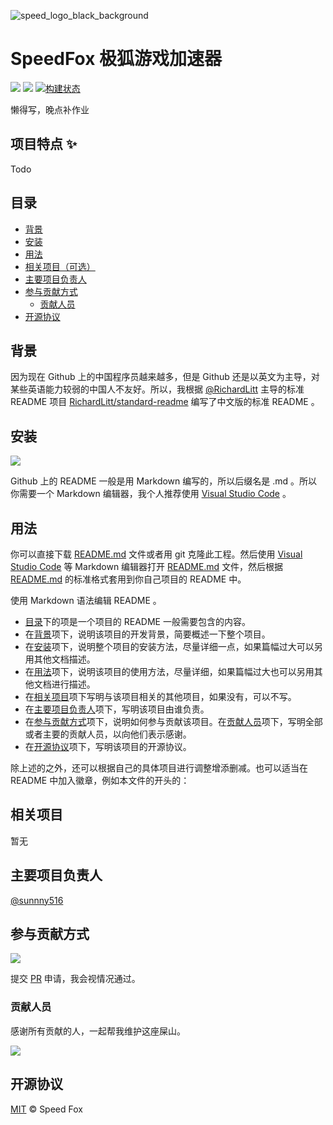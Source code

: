 ![speed_logo_black_background](https://github.com/user-attachments/assets/aed5aa60-575a-4d1c-9878-bb3f7f0073e5)

# SpeedFox 极狐游戏加速器
[![](https://img.shields.io/badge/项目主页-SpeedFox-blue)](https://github.com/sunnny516/speedfox)
[![](https://img.shields.io/badge/极狐官网-SpeedFox-black)](https://www.jihujiasuqi.com/)
[![构建状态](https://img.shields.io/github/actions/workflow/status/sunnny516/speedfox/build.yml.svg?branch=SpeedFoxV4)](https://github.com/sunnny516/speedfox/actions?query=workflow:ci)

懒得写，晚点补作业

## 项目特点 ✨

Todo

## 目录

- [背景](#背景)
- [安装](#安装)
- [用法](#用法)
- [相关项目（可选）](#相关项目)
- [主要项目负责人](#主要项目负责人)
- [参与贡献方式](#参与贡献方式)
    - [贡献人员](#贡献人员)
- [开源协议](#开源协议)

## 背景

因为现在 Github 上的中国程序员越来越多，但是 Github 还是以英文为主导，对某些英语能力较弱的中国人不友好。所以，我根据 [@RichardLitt](https://github.com/RichardLitt) 主导的标准 README 项目 [RichardLitt/standard-readme](https://github.com/RichardLitt/standard-readme) 编写了中文版的标准 README 。

## 安装

[![](https://img.shields.io/badge/%E4%B8%8B%E8%BD%BD-README.md-orange)](README.md)

Github 上的 README 一般是用 Markdown 编写的，所以后缀名是 .md 。所以你需要一个 Markdown 编辑器，我个人推荐使用 [Visual Studio Code](https://code.visualstudio.com/) 。

## 用法

你可以直接下载 [README.md](README.md) 文件或者用 git 克隆此工程。然后使用 [Visual Studio Code](https://code.visualstudio.com/) 等 Markdown 编辑器打开 [README.md](README.md) 文件，然后根据 [README.md](README.md) 的标准格式套用到你自己项目的 README 中。

使用 Markdown 语法编辑 README 。
- [目录](#目录)下的项是一个项目的 README 一般需要包含的内容。
- 在[背景](#背景)项下，说明该项目的开发背景，简要概述一下整个项目。
- 在[安装](#安装)项下，说明整个项目的安装方法，尽量详细一点，如果篇幅过大可以另用其他文档描述。
- 在[用法](#用法)项下，说明该项目的使用方法，尽量详细，如果篇幅过大也可以另用其他文档进行描述。
- 在[相关项目](#相关项目)项下写明与该项目相关的其他项目，如果没有，可以不写。
- 在[主要项目负责人](#主要项目负责人)项下，写明该项目由谁负责。
- 在[参与贡献方式](#参与贡献方式)项下，说明如何参与贡献该项目。在[贡献人员](#贡献人员)项下，写明全部或者主要的贡献人员，以向他们表示感谢。
- 在[开源协议](#开源协议)项下，写明该项目的开源协议。

除上述的之外，还可以根据自己的具体项目进行调整增添删减。也可以适当在 README 中加入徽章，例如本文件的开头的：



## 相关项目

暂无

## 主要项目负责人

[@sunnny516](https://github.com/sunnny516)

## 参与贡献方式

[![](https://img.shields.io/badge/%E7%94%B3%E8%AF%B7-Pull%20Request-orange)](https://github.com/sunnny516/speedfox/pulls)

提交 [PR](https://github.com/sunnny516/speedfox/pulls) 申请，我会视情况通过。

### 贡献人员


感谢所有贡献的人，一起帮我维护这座屎山。

<a href="https://github.com/sunnny516/speedfox/graphs/contributors" target="_blank">
  <img src="https://contrib.rocks/image?repo=sunnny516/speedfox" />
</a>


## 开源协议

[MIT](LICENSE) © Speed Fox

